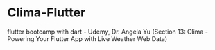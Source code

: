 # Clima-Flutter
flutter bootcamp with dart - Udemy, Dr. Angela Yu (Section 13: Clima - Powering Your Flutter App with Live Weather Web Data)
